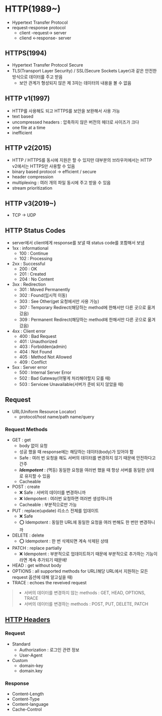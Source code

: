 # HTTP(1989~)

- Hypertext Transfer Protocol
- request-response protocol
  - client -request-> server
  - cliend <-response- server

## HTTPS(1994)

- Hypertext Transfer Protocol Secure
- TLS(Transport Layer Security) / SSL(Secure Sockets Layer)과 같은 안전한 방식으로 데이터를 주고 받음
  - 보안 관계가 형성되지 않은 제 3자는 데이터의 내용을 볼 수 없음

## HTTP v1(1997)

- HTTP를 사용해도 되고 HTTPS를 보안을 보완해서 사용 가능
- text based
- uncompressed headers : 압축하지 않은 버전의 헤더로 사이즈가 크다
- one file at a time
- inefficient

## HTTP v2(2015)

- HTTP / HTTPS를 동시에 지원은 할 수 있지만 대부분의 브라우저에서는 HTTP v2에서는 HTTPS만 사용할 수 있음
- binary based protocol -> efficient / secure
- header compression
- multiplexing : 여러 개의 파일 동시에 주고 받을 수 있음
- stream prioritization

## HTTP v3(2019~)

- TCP -> UDP

## HTTP Status Codes

- server에서 client에게 response를 보낼 때 status code를 포함해서 보냄
- 1xx : informational
  - 100 : Continue
  - 102 : Processing
- 2xx : Successful
  - 200 : OK
  - 201 : Created
  - 204 : No Content
- 3xx : Redirection
  - 301 : Moved Permanently
  - 302 : Found(임시적 이동)
  - 303 : See Other(get 요청에서만 사용 가능)
  - 307 : Temporary Redirect(해당하는 method에 한해서만 다른 곳으로 옮겨 갔음)
  - 309 : Permanent Redirect(해당하는 method에 한해서만 다른 곳으로 옮겨 갔음)
- 4xx : Client error
  - 400 : Bad Request
  - 401 : Unauthorized
  - 403 : Forbidden(admin)
  - 404 : Not Found
  - 405 : Method Not Allowed
  - 409 : Conflict
- 5xx : Server error
  - 500 : Internal Server Error
  - 502 : Bad Gateway(어떻게 처리해야할지 모를 때)
  - 503 : Servicee Unavailable(서버가 준비 되지 않았을 때)

## Request

- URL(Uniform Resource Locator)
  - protocol/host name/path name/query

### Request Methods

- GET : get
  - body 없이 요청
  - 성공 했을 때 response에는 해당하는 데이터(body)가 있어야 함
  - Safe : 여러 번 요청을 해도 서버의 데이터를 변경하지 않기 때문에 안전하다고 간주
  - **_Idempotent_** : (멱등) 동일한 요청을 여러번 했을 때 항상 서버를 동일한 상태로 유지할 수 있음
  - Cacheable
- POST : create
  - ❌ Safe : 서버의 데이터를 변경하니까
  - ❌ Idempotent : 여러번 요청하면 여러번 생성하니까
  - Cacheable : 부분적으로만 가능
- PUT : replace(update) 리소스 전체를 업데이트
  - ❌ Safe
  - ⭕️ Idempotent : 동일한 URL에 동일한 요청을 여러 번해도 한 번만 변경하니까
- DELETE : delete
  - ⭕️ Idempotent : 한 번 삭제되면 계속 삭제된 상태
- PATCH : replace partially
  - ❌ Idempotent : 부분적으로 업데이트하기 때문에 부분적으로 추가하는 기능이라면 계속 추가되기 때문에!
- HEAD : get without body
- OPTIONS : all supported methods for URL(해당 URL에서 지원하는 모든 request 옵션에 대해 알고싶을 때)
- TRACE : echoes the reveived request

> - 서버의 데이터를 변경하지 않는 methods : GET, HEAD, OPTIONS, TRACE
> - 서버의 데이터를 변경하는 methods : POST, PUT, DELETE, PATCH

## [HTTP Headers](https://developer.mozilla.org/en-US/docs/Web/HTTP/Headers)

### Request

- Standard
  - Authorization : 로그인 관련 정보
  - User-Agent
- Custom
  - domain-key
  - domain.key

### Response

- Content-Length
- Content-Type
- Content-language
- Cache-Control
